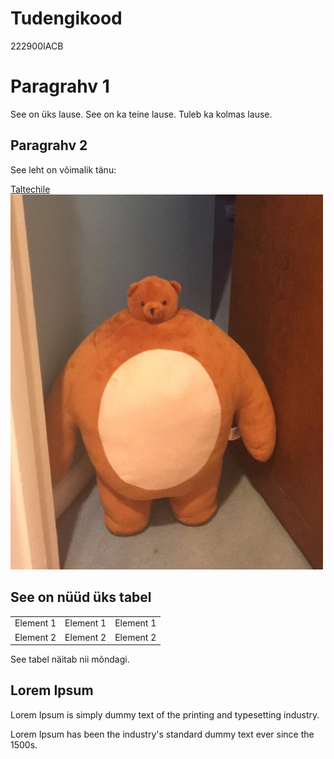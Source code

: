 
<html>
<head>
<title>Vahva lehekülg</title>
</head>
<body>

<h1>Tudengikood</h1>
<p>222900IACB</p>
  
<h1>Paragrahv 1</h1>
<p>See on üks lause. See on ka teine lause. Tuleb ka kolmas lause.</p>
  

  
<h2>Paragrahv 2</h2>
<p>See leht on võimalik tänu:</p>  
<a href="https://taltech.ee/">Taltechile</a>  
  
<img src="27kj2r.jpg" width="500" height="600">


<body>

<h2>See on nüüd üks tabel</h2>

<table style="width:100%">
  <tr>
    <td>Element 1</td>
    <td>Element 1</td>
    <td>Element 1</td>
  </tr>
  <tr>
    <td>Element 2</td>
    <td>Element 2</td>
    <td>Element 2</td>
  </tr>
</table>

<p>See tabel näitab nii mõndagi.</p>

</body>
  
<h2>Lorem Ipsum</h2>
<p>Lorem Ipsum is simply dummy text of the printing and typesetting industry.</p>
<p>Lorem Ipsum has been the industry's standard dummy text ever since the 1500s.</p>
